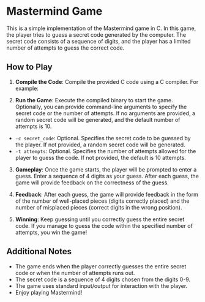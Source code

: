 # Mastermind Game

This is a simple implementation of the Mastermind game in C. In this game, the player tries to guess a secret code generated by the computer. The secret code consists of a sequence of digits, and the player has a limited number of attempts to guess the correct code.

## How to Play

1. **Compile the Code**: Compile the provided C code using a C compiler. For example:

2. **Run the Game**: Execute the compiled binary to start the game. Optionally, you can provide command-line arguments to specify the secret code or the number of attempts. If no arguments are provided, a random secret code will be generated, and the default number of attempts is 10.

- `-c secret_code`: Optional. Specifies the secret code to be guessed by the player. If not provided, a random secret code will be generated.
- `-t attempts`: Optional. Specifies the number of attempts allowed for the player to guess the code. If not provided, the default is 10 attempts.

3. **Gameplay**: Once the game starts, the player will be prompted to enter a guess. Enter a sequence of 4 digits as your guess. After each guess, the game will provide feedback on the correctness of the guess.

4. **Feedback**: After each guess, the game will provide feedback in the form of the number of well-placed pieces (digits correctly placed) and the number of misplaced pieces (correct digits in the wrong position).

5. **Winning**: Keep guessing until you correctly guess the entire secret code. If you manage to guess the code within the specified number of attempts, you win the game!

## Additional Notes

- The game ends when the player correctly guesses the entire secret code or when the number of attempts runs out.
- The secret code is a sequence of 4 digits chosen from the digits 0-9.
- The game uses standard input/output for interaction with the player.
- Enjoy playing Mastermind!
